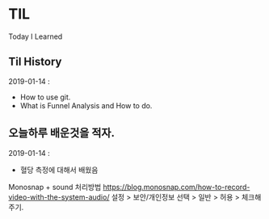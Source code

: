 # TIL
Today I Learned

## Til History

2019-01-14 : 

- How to use git.
- What is Funnel Analysis and How to do.

## 오늘하루 배운것을 적자. 

2019-01-14 :
- 혈당 측정에 대해서 배웠음 

Monosnap + sound 처리방법 
https://blog.monosnap.com/how-to-record-video-with-the-system-audio/
설정 > 보안/개인정보 선택 > 일반 > 허용 > 체크해주기. 
